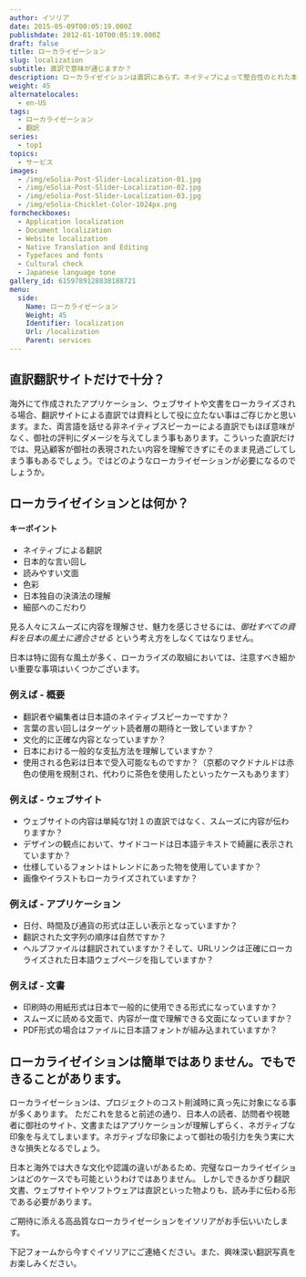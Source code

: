 ```yaml
---
author: イソリア
date: 2015-05-09T00:05:19.000Z
publishdate: 2012-01-10T00:05:19.000Z
draft: false
title: ローカライゼーション
slug: localization
subtitle: 直訳で意味が通じますか？
description: ローカライゼイションは直訳にあらず。ネイティブによって整合性のとれた本当の意味でのローカライゼーションを様々な分野で
weight: 45
alternatelocales:
  - en-US
tags:
  - ローカライゼーション
  - 翻訳
series:
  - top1
topics:
  - サービス
images:
  - /img/eSolia-Post-Slider-Localization-01.jpg
  - /img/eSolia-Post-Slider-Localization-02.jpg
  - /img/eSolia-Post-Slider-Localization-03.jpg
  - /img/eSolia-Chicklet-Color-1024px.png
formcheckboxes:
  - Application localization
  - Document localization
  - Website localization
  - Native Translation and Editing
  - Typefaces and fonts
  - Cultural check
  - Japanese language tone
gallery_id: 6159789128838188721
menu:
  side:
    Name: ローカライゼーション
    Weight: 45
    Identifier: localization
    Url: /localization
    Parent: services
---
```


## 直訳翻訳サイトだけで十分？

海外にて作成されたアプリケーション、ウェブサイトや文書をローカライズされる場合、翻訳サイトによる直訳では資料として役に立たない事はご存じかと思います。また、両言語を話せる非ネイティブスピーカーによる直訳でもほぼ意味がなく、御社の評判にダメージを与えてしまう事もあります。こういった直訳だけでは、見込顧客が御社の表現されたい内容を理解できずにそのまま見過ごしてしまう事もあるでしょう。ではどのようなローカライゼーションが必要になるのでしょうか。

## ローカライゼイションとは何か？

<div class="esolia-card-panel cyan darken-4 z-depth-1">
  <h4 class="center green-text text-accent-3">キーポイント</h4>
    <ul>
      <li class="white-text">ネイティブによる翻訳</li>
      <li class="white-text">日本的な言い回し</li>
      <li class="white-text">読みやすい文面</li>
      <li class="white-text">色彩</li>
      <li class="white-text">日本独自の決済法の理解</li>
      <li class="white-text">細部へのこだわり</li>
    </ul>
</div>

見る人々にスムーズに内容を理解させ、魅力を感じさせるには、_御社すべての資料を日本の風土に適合させる_ という考え方をしなくてはなりません。

日本は特に固有な風土が多く、ローカライズの取組においては、注意すべき細かい重要な事項はいくつかございます。

### 例えば - 概要　

* 翻訳者や編集者は日本語のネイティブスピーカーですか？
* 言葉の言い回しはターゲット読者層の期待と一致していますか？
* 文化的に正確な内容となっていますか？
* 日本における一般的な支払方法を理解していますか？
* 使用される色彩は日本で受入可能なものですか？（京都のマクドナルドは赤色の使用を規制され、代わりに茶色を使用したといったケースもあります）

### 例えば - ウェブサイト

* ウェブサイトの内容は単純な1対１の直訳ではなく、スムーズに内容が伝わりますか？
* デザインの観点において、サイドコードは日本語テキストで綺麗に表示されていますか？
* 仕様しているフォントはトレンドにあった物を使用していますか？
* 画像やイラストもローカライズされていますか？

### 例えば - アプリケーション

* 日付、時間及び通貨の形式は正しい表示となっていますか？
* 翻訳された文字列の順序は自然ですか？
* ヘルプファイルは翻訳されていますか？そして、URLリンクは正確にローカライズされた日本語ウェブページを指していますか？

### 例えば - 文書　

* 印刷時の用紙形式は日本で一般的に使用できる形式になっていますか？
* スムーズに読める文面で、内容が一度で理解できる文面になっていますか？
* PDF形式の場合はファイルに日本語フォントが組み込まれていますか？

## ローカライゼイションは簡単ではありません。でもできることがあります。

ローカライゼーションは、プロジェクトのコスト削減時に真っ先に対象になる事が多くあります。
ただこれを怠ると前述の通り、日本人の読者、訪問者や視聴者に御社のサイト、文書またはアプリケーションが理解しずらく、ネガティブな印象を与えてしまいます。ネガティブな印象によって御社の吸引力を失う実に大きな損失となるでしょう。

日本と海外では大きな文化や認識の違いがあるため、完璧なローカライゼイションはどのケースでも可能というわけではありません。
しかしできるかぎり翻訳文書、ウェブサイトやソフトウェアは直訳といった物よりも、読み手に伝わる形である必要があります。

ご期待に添える高品質なローカライゼーションをイソリアがお手伝いいたします。

下記フォームから今すぐイソリアにご連絡ください。また、興味深い翻訳写真をお楽しみください。
